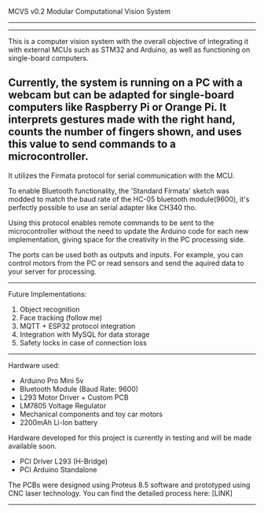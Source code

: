 MCVS v0.2
Modular Computational Vision System

-----------------------------------------------------------------------------------------------------------------------------------------------------------------------
-----------------------------------------------------------------------------------------------------------------------------------------------------------------------
This is a computer vision system with the overall objective of integrating it with external MCUs such as STM32 and Arduino, as well as functioning on single-board computers.

Currently, the system is running on a PC with a webcam but can be adapted for single-board computers like Raspberry Pi or Orange Pi. It interprets gestures made with the right hand, counts the number of fingers shown, and uses this value to send commands to a microcontroller.
-----------------------------------------------------------------------------------------------------------------------------------------------------------------------
It utilizes the Firmata protocol for serial communication with the MCU. 

To enable Bluetooth functionality, the 'Standard Firmata' sketch was modded to match the baud rate of the HC-05 bluetooth module(9600), it's perfectly possible to use an serial adapter like CH340 tho. 

Using this protocol enables remote commands to be sent to the microcontroller without the need to update the Arduino code for each new implementation, giving space for the creativity in the PC processing side. 

The ports can be used both as outputs and inputs. For example, you can control motors from the PC or read sensors and send the aquired data to your server for processing. 

_______________________________________________________________________________________________________________________________________________________________________
Future Implementations:

1. Object recognition
2. Face tracking (follow me)
3. MQTT + ESP32 protocol integration
4. Integration with MySQL for data storage
5. Safety locks in case of connection loss
-----------------------------------------------------------------------------------------------------------------------------------------------------------------------

Hardware used:

- Arduino Pro Mini 5v
- Bluetooth Module (Baud Rate: 9600)
- L293 Motor Driver + Custom PCB
- LM7805 Voltage Regulator
- Mechanical components and toy car motors
- 2200mAh Li-Ion battery

Hardware developed for this project is currently in testing and will be made available soon.

- PCI Driver L293 (H-Bridge)
- PCI Arduino Standalone 

The PCBs were designed using Proteus 8.5 software and prototyped using CNC laser technology. You can find the detailed process here: [LINK]
_______________________________________________________________________________________________________________________________________________________________________

